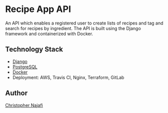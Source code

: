# Recipe App API

An API which enables a registered user to create lists of recipes and tag and search for recipes by ingredient. The API is built using the Django framework and containerized with Docker.

## Technology Stack

- [Django](https://www.djangoproject.com/)
- [PostgreSQL](https://www.postgresql.org/)
- [Docker](https://www.docker.com/)
- Deployment: AWS, Travis CI, Nginx, Terraform, GitLab

## Author

[Christopher Najafi](https://www.chrisnajafi.com/)
